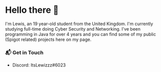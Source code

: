 # Hello there 👋

I'm Lewis, an 19 year-old student from the United Kingdom. I'm currently studying full-time doing Cyber Security and Networking. I've been programming in Java for over 4 years and you can find some of my public (Spigot related) projects here on my page.

### 📬 Get in Touch

- Discord: ItsLewizzz#6023

